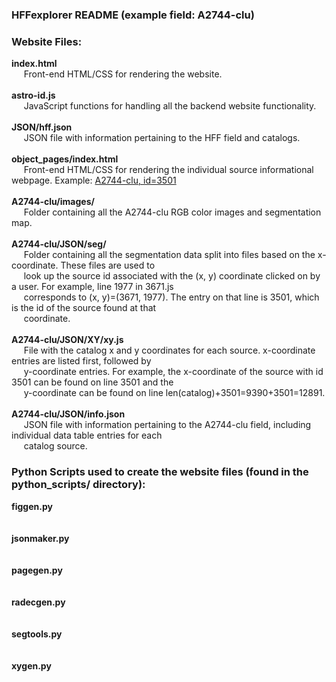 ### HFFexplorer README (example field: A2744-clu)

### Website Files:
<b>index.html</b>
<br>&nbsp;&nbsp;&nbsp;&nbsp;
Front-end HTML/CSS for rendering the website.
<br>
<br>
<b>astro-id.js</b>
<br>&nbsp;&nbsp;&nbsp;&nbsp;
JavaScript functions for handling all the backend website functionality.
<br>
<br>
<b>JSON/hff.json</b>
<br>&nbsp;&nbsp;&nbsp;&nbsp;
JSON file with information pertaining to the HFF field and catalogs.
<br>
<br>
<b>object_pages/index.html</b>
<br>&nbsp;&nbsp;&nbsp;&nbsp;
Front-end HTML/CSS for rendering the individual source informational webpage. Example:
[A2744-clu, id=3501](http://cosmos.phy.tufts.edu/~danilo/HFF/HFFexplorer/object_pages/?field=A2744-clu&id=3501)
<br>
<br>
<b>A2744-clu/images/</b>
<br>&nbsp;&nbsp;&nbsp;&nbsp;
Folder containing all the A2744-clu RGB color images and segmentation map.
<br>
<br>
<b>A2744-clu/JSON/seg/</b>
<br>&nbsp;&nbsp;&nbsp;&nbsp;
Folder containing all the segmentation data split into files based on the x-coordinate. These files are used to
<br>&nbsp;&nbsp;&nbsp;&nbsp;
look up the source id associated with the (x, y) coordinate clicked on by a user. For example, line 1977 in 3671.js
<br>&nbsp;&nbsp;&nbsp;&nbsp;
corresponds to (x, y)=(3671, 1977). The entry on that line is 3501, which is the id of the source found at that
<br>&nbsp;&nbsp;&nbsp;&nbsp;
coordinate.
<br>
<br>
<b>A2744-clu/JSON/XY/xy.js</b>
<br>&nbsp;&nbsp;&nbsp;&nbsp;
File with the catalog x and y coordinates for each source. x-coordinate entries are listed first, followed by
<br>&nbsp;&nbsp;&nbsp;&nbsp;
y-coordinate entries. For example, the x-coordinate of the source with id 3501 can be found on line 3501 and the
<br>&nbsp;&nbsp;&nbsp;&nbsp;
y-coordinate can be found on line len(catalog)+3501=9390+3501=12891.
<br>
<br>
<b>A2744-clu/JSON/info.json</b>
<br>&nbsp;&nbsp;&nbsp;&nbsp;
JSON file with information pertaining to the A2744-clu field, including individual data table entries for each
<br>&nbsp;&nbsp;&nbsp;&nbsp;
catalog source.
<br>

### Python Scripts used to create the website files (found in the python_scripts/ directory):
<b>figgen.py</b>
<br>&nbsp;&nbsp;&nbsp;&nbsp;
<br>
<br>
<b>jsonmaker.py</b>
<br>&nbsp;&nbsp;&nbsp;&nbsp;
<br>
<br>
<b>pagegen.py</b>
<br>&nbsp;&nbsp;&nbsp;&nbsp;
<br>
<br>
<b>radecgen.py</b>
<br>&nbsp;&nbsp;&nbsp;&nbsp;
<br>
<br>
<b>segtools.py</b>
<br>&nbsp;&nbsp;&nbsp;&nbsp;
<br>
<br>
<b>xygen.py</b>
<br>&nbsp;&nbsp;&nbsp;&nbsp;